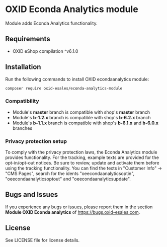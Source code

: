 OXID Econda Analytics module
============================

Module adds Econda Analytics functionality.

## Requirements

* OXID eShop compilation ^v6.1.0

## Installation

Run the following commands to install OXID econdaanalytics module:

```bash
composer require oxid-esales/econda-analytics-module
```

### Compatibility

- Module's **master** branch is compatible with shop's **master** branch
- Module's **b-1.2.x** branch is compatible with shop's **b-6.2.x** branch
- Module's **b-1.1.x** branch is compatible with shop's **b-6.1.x** and **b-6.0.x** branches

### Privacy protection setup

To comply with the privacy protection laws, the Econda Analytics module provides functionality.
For the tracking, example texts are provided for the opt-in/opt-out notices.
Be sure to review, update and activate them before using the tracking functionality.
You can find the texts in "Customer Info" -> "CMS Pages", search for the idents "oeecondaanalyticsoptin",
"oeecondaanalyticsoptout" and "oeecondaanalyticsupdate".

## Bugs and Issues

If you experience any bugs or issues, please report them in the section **Module OXID Econda analytics** of https://bugs.oxid-esales.com.

## License

See LICENSE file for license details.
